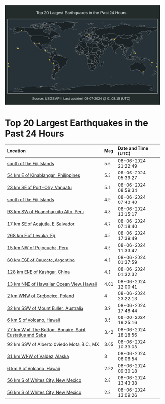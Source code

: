 ![Map](./map.png)

# Top 20 Largest Earthquakes in the Past 24 Hours

| Location | Mag | Date and Time (UTC) |
|:---|:---|:---|
| [south of the Fiji Islands](https://earthquake.usgs.gov/earthquakes/eventpage/us6000nifm) | 5.6 | 08-06-2024 21:22:49 |
| [54 km E of Kinablangan, Philippines](https://earthquake.usgs.gov/earthquakes/eventpage/us6000niay) | 5.3 | 08-06-2024 05:39:27 |
| [23 km SE of Port-Olry, Vanuatu](https://earthquake.usgs.gov/earthquakes/eventpage/us6000nibh) | 5.1 | 08-06-2024 08:59:34 |
| [south of the Fiji Islands](https://earthquake.usgs.gov/earthquakes/eventpage/us6000nib8) | 4.9 | 08-06-2024 07:43:40 |
| [93 km SW of Huanchaquito Alto, Peru](https://earthquake.usgs.gov/earthquakes/eventpage/us6000nici) | 4.8 | 08-06-2024 13:15:17 |
| [17 km SE of Acajutla, El Salvador](https://earthquake.usgs.gov/earthquakes/eventpage/us6000nib4) | 4.7 | 08-06-2024 07:18:40 |
| [268 km E of Levuka, Fiji](https://earthquake.usgs.gov/earthquakes/eventpage/us6000niea) | 4.5 | 08-06-2024 17:39:49 |
| [15 km NW of Pujocucho, Peru](https://earthquake.usgs.gov/earthquakes/eventpage/us6000nic5) | 4.5 | 08-06-2024 11:33:42 |
| [60 km ESE of Caucete, Argentina](https://earthquake.usgs.gov/earthquakes/eventpage/us6000niac) | 4.1 | 08-06-2024 01:37:59 |
| [128 km ENE of Kashgar, China](https://earthquake.usgs.gov/earthquakes/eventpage/us6000niab) | 4.1 | 08-06-2024 01:32:32 |
| [13 km NNE of Hawaiian Ocean View, Hawaii](https://earthquake.usgs.gov/earthquakes/eventpage/hv74387636) | 4.01 | 08-06-2024 12:00:41 |
| [2 km WNW of Grębocice, Poland](https://earthquake.usgs.gov/earthquakes/eventpage/us6000nifx) | 4 | 08-06-2024 23:22:13 |
| [32 km SSW of Mount Buller, Australia](https://earthquake.usgs.gov/earthquakes/eventpage/us6000niec) | 3.9 | 08-06-2024 17:48:44 |
| [6 km S of Volcano, Hawaii](https://earthquake.usgs.gov/earthquakes/eventpage/hv74388076) | 3.5 | 08-06-2024 19:25:16 |
| [77 km W of The Bottom, Bonaire, Saint Eustatius and Saba ](https://earthquake.usgs.gov/earthquakes/eventpage/pr71457023) | 3.42 | 08-06-2024 18:18:56 |
| [92 km SSW of Alberto Oviedo Mota, B.C., MX](https://earthquake.usgs.gov/earthquakes/eventpage/ci40864000) | 3.05 | 08-06-2024 10:33:03 |
| [31 km WNW of Valdez, Alaska](https://earthquake.usgs.gov/earthquakes/eventpage/ak024a2ab08t) | 3 | 08-06-2024 06:06:54 |
| [6 km S of Volcano, Hawaii](https://earthquake.usgs.gov/earthquakes/eventpage/hv74387426) | 2.92 | 08-06-2024 09:30:18 |
| [56 km S of Whites City, New Mexico](https://earthquake.usgs.gov/earthquakes/eventpage/tx2024pjiv) | 2.8 | 08-06-2024 13:43:38 |
| [56 km S of Whites City, New Mexico](https://earthquake.usgs.gov/earthquakes/eventpage/tx2024pjip) | 2.8 | 08-06-2024 13:09:26 |
